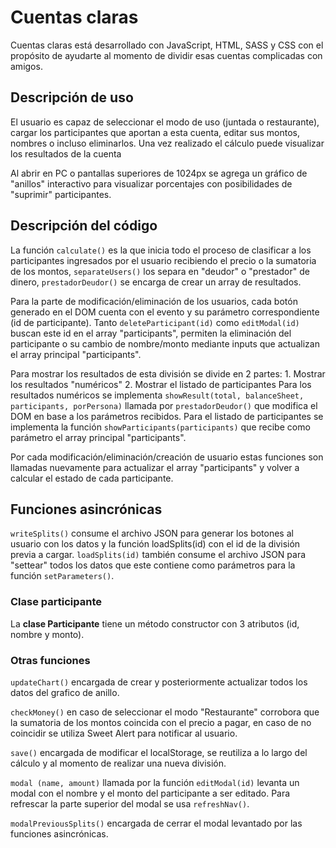 # Cuentas claras

Cuentas claras está desarrollado con JavaScript, HTML, SASS y CSS con el propósito de ayudarte al momento de dividir esas cuentas complicadas con amigos.

## Descripción de uso

El usuario es capaz de seleccionar el modo de uso (juntada o restaurante), cargar los participantes que aportan a esta cuenta, editar sus montos, nombres o incluso eliminarlos. Una vez realizado el cálculo puede visualizar los resultados de la cuenta

Al abrir en PC o pantallas superiores de 1024px se agrega un gráfico de "anillos" interactivo para visualizar porcentajes con posibilidades de "suprimir" participantes.

## Descripción del código

La función `calculate()` es la que inicia todo el proceso de clasificar a los participantes ingresados por el usuario recibiendo el precio o la sumatoria de los montos, `separateUsers()` los separa en "deudor" o "prestador" de dinero, `prestadorDeudor()` se encarga de crear un array de resultados.

Para la parte de modificación/eliminación de los usuarios, cada botón generado en el DOM cuenta con el evento y su parámetro correspondiente (id de participante). Tanto `deleteParticipant(id)` como `editModal(id)` buscan este id en el array "participants", permiten la eliminación del participante o su cambio de nombre/monto mediante inputs que actualizan el array principal "participants".

Para mostrar los resultados de esta división se divide en 2 partes:
    1. Mostrar los resultados "numéricos"
    2. Mostrar el listado de participantes
Para los resultados numéricos se implementa `showResult(total, balanceSheet, participants, porPersona)` llamada por `prestadorDeudor()` que modifica el DOM en base a los parámetros recibidos. 
Para el listado de participantes se implementa la función `showParticipants(participants)` que recibe como parámetro el array principal "participants".

Por cada modificación/eliminación/creación de usuario estas funciones son llamadas nuevamente para actualizar el array "participants" y volver a calcular el estado de cada participante.

## Funciones asincrónicas

`writeSplits()` consume el archivo JSON para generar los botones al usuario con los datos y la función loadSplits(id) con el id de la división previa a cargar. `loadSplits(id)` también consume el archivo JSON para "settear" todos los datos que este contiene como parámetros para la función `setParameters()`.

### Clase participante

La **clase Participante** tiene un método constructor con 3 atributos (id, nombre y monto).

### Otras funciones

`updateChart()` encargada de crear y posteriormente actualizar todos los datos del grafico de anillo.

`checkMoney()` en caso de seleccionar el modo "Restaurante" corrobora que la sumatoria de los montos coincida con el precio a pagar, en caso de no coincidir se utiliza Sweet Alert para notificar al usuario.

`save()` encargada de modificar el localStorage, se reutiliza a lo largo del cálculo y al momento de realizar una nueva división.

`modal (name, amount)` llamada por la función `editModal(id)` levanta un modal con el nombre y el monto del participante a ser editado. Para refrescar la parte superior del modal se usa `refreshNav()`.

`modalPreviousSplits()` encargada de cerrar el modal levantado por las funciones asincrónicas.

